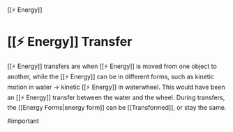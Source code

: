 [[⚡ Energy]]
# [[⚡ Energy]] Transfer
           
[[⚡ Energy]] transfers are when [[⚡ Energy]] is moved from one object to another, while the [[⚡ Energy]] can be in different forms, such as kinetic motion in water -> kinetic [[⚡ Energy]] in waterwheel. This would have been an [[⚡ Energy]] transfer between the water and the wheel. During transfers, the [[Energy Forms|energy form]] can be [[Transformed]], or stay the same.

#important 